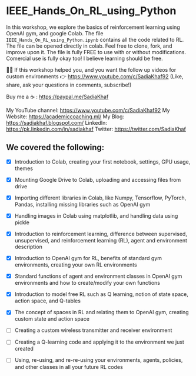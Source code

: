 # IEEE_Hands_On_RL_using_Python
In this workshop, we explore the basics of reinforcement learning using OpenAI gym, and google Colab. The file `IEEE_Hands_On_RL_using_Python.ipynb` contains all the code related to RL. The file can be opened directly in colab. Feel free to clone, fork, and improve upon it. The file is fully FREE to use with or without modifications. Comercial use is fully okay too! I believe learning should be free.

📌📌 If this workshop helped you, and you want the follow up videos for custom environments 👉 https://www.youtube.com/c/SadiaKhaf92 (Like, share, ask your questions in comments, subscribe!)

Buy me a ☕️ : https://paypal.me/SadiaKhaf

My YouTube channel: https://www.youtube.com/c/SadiaKhaf92
My Website: https://academiccoaching.ml/
My Blog: https://sadiakhaf.blogspot.com/ 
LinkedIn: https://pk.linkedin.com/in/sadiakhaf 
Twitter: https://twitter.com/SadiaKhaf


## We covered the following:

- [x]	Introduction to Colab, creating your first notebook, settings, GPU usage, themes
- [x]	Mounting Google Drive to Colab, uploading and accessing files from drive
- [x]	Importing different libraries in Colab, like Numpy, Tensorflow, PyTorch, Pandas, installing missing libraries such as OpenAI gym
- [x]	Handling images in Colab using matplotlib, and handling data using pickle
- [x]	Introduction to reinforcement learning, difference between supervised, unsupervised, and reinforcement learning (RL), agent and environment description
- [x]	Introduction to OpenAI gym for RL, benefits of standard gym environments, creating your own RL environments
- [x]	Standard functions of agent and environment classes in OpenAI gym environments and how to create/modify your own functions
- [x]	Introduction to model free RL such as Q learning, notion of state space, action space, and Q-tables
- [x]	The concept of spaces in RL and relating them to OpenAI gym, creating custom state and action space
- [ ]	Creating a custom wireless transmitter and receiver environment
- [ ]	Creating a Q-learning code and applying it to the environment we just created
- [ ]	Using, re-using, and re-re-using your environments, agents, policies, and other classes in all your future RL codes


